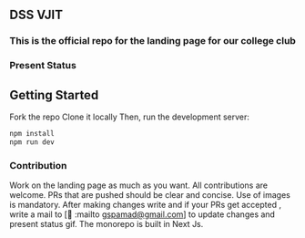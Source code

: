## DSS VJIT
### This is the official repo for the landing page for our college club

### Present Status

## Getting Started

Fork the repo
Clone it locally
Then, run the development server:

```bash
npm install
npm run dev
```

### Contribution
Work on the landing page as much as you want. All contributions are welcome.
PRs that are pushed should be clear and concise. Use of images is mandatory.
After making changes write and if your PRs get accepted , write a mail to [📧 :mailto gspamad@gmail.com] to update changes and present status gif.
The monorepo is built in Next Js.
